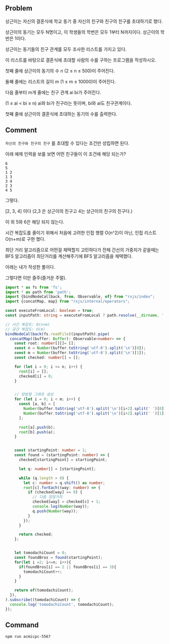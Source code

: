 ## Problem

상근이는 자신의 결혼식에 학교 동기 중 자신의 친구와 친구의 친구를 초대하기로 했다.

상근이의 동기는 모두 N명이고, 이 학생들의 학번은 모두 1부터 N까지이다. 상근이의 학번은 1이다.

상근이는 동기들의 친구 관계를 모두 조사한 리스트를 가지고 있다.

이 리스트를 바탕으로 결혼식에 초대할 사람의 수를 구하는 프로그램을 작성하시오.

첫째 줄에 상근이의 동기의 수 n (2 ≤ n ≤ 500)이 주어진다.

둘째 줄에는 리스트의 길이 m (1 ≤ m ≤ 10000)이 주어진다.

다음 줄부터 m개 줄에는 친구 관계 ai bi가 주어진다.

(1 ≤ ai < bi ≤ n) ai와 bi가 친구라는 뜻이며, bi와 ai도 친구관계이다.

첫째 줄에 상근이의 결혼식에 초대하는 동기의 수를 출력한다.

## Comment

`자신의 친구와 친구의 친구` 를 초대할 수 있다는 조건만 성립하면 된다.

아래 예제 인력을 보를 보면 어떤 친구들이 이 조건에 해당 되는가?

```
6
5
1 2
1 3
3 4
2 3
4 5
```

그렇다.

[2, 3, 4] 이다 (2,3 은 상근이의 친구고 4는 상근이의 친구의 친구다.)

이 외 5와 6은 해당 되지 않는다.

시간 복잡도를 줄이기 위해서 처음에 고려한 인접 행렬 O(n^2)이 아닌, 인접 리스트 O(n+m)로 구현 했다.

최단 거리 알고리즘으로 어떤걸 채택할지 고민하다가 전체 간선의 가중치가 같을때는 BFS 알고리즘이 최단거리를 계산해주기에 BFS 알고리즘을 채택했다.

아래는 내가 작성한 풀이다.

그렇다면 이만 즐주(즐거운 주말).

```typescript
import * as fs from 'fs';
import * as path from 'path';
import {bindNodeCallback, from, Observable, of} from "rxjs/index";
import {concatMap, map} from "rxjs/internal/operators";

const executeFromLocal: boolean = true;
const inputPath: string = executeFromLocal ? path.resolve(__dirname, './source') : '/dev/stdin';

// 시간 복잡도: O(n+m)
// 공간 복잡도: O(m)
bindNodeCallback(fs.readFile)(inputPath).pipe(
  concatMap((buffer: Buffer): Observable<number> => {
    const root: number[][]= [];
    const n = Number(buffer.toString('utf-8').split('\n')[0]);
    const m = Number(buffer.toString('utf-8').split('\n')[1]);
    const checked: number[] = [];

    for (let i = 0; i <= n; i++) {
      root[i] = [];
      checked[i] = 0;
    }


    // 양방향 그래프 생성
    for (let i = 0; i < m; i++) {
      const [a, b] = [
        Number(buffer.toString('utf-8').split('\n')[i+2].split(' ')[0]),
        Number(buffer.toString('utf-8').split('\n')[i+2].split(' ')[1])
      ];

      root[a].push(b);
      root[b].push(a);
    }


    const startingPoint: number = 1;
    const found = (startingPoint: number) => {
      checked[startingPoint] = startingPoint;

      let q: number[] = [startingPoint];

      while (q.length > 0) {
        let c: number = q.shift() as number;
        root[c].forEach((way: number) => {
          if (checked[way] == 0) {
            // 다음 정점거리
            checked[way] = checked[c] + 1;
            console.log(Number(way));
            q.push(Number(way));
          }
        });
      }

      return checked;
    };


    let tomodachiCount = 0;
    const foundBros = found(startingPoint);
    for(let i =2; i<=n; i++){
      if(foundBros[i] == 2 || foundBros[i] == 3){
        tomodachiCount++;
      }
    }

    return of(tomodachiCount);
  }),
).subscribe((tomodachiCount) => {
  console.log('tomodachiCount', tomodachiCount);
});

```

## Command

```
npm run acmicpc-5567
```
